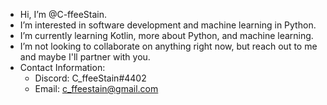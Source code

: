 - Hi, I’m @C-ffeeStain.
- I’m interested in software development and machine learning in Python.
- I’m currently learning Kotlin, more about Python, and machine learning. 
- I’m not looking to collaborate on anything right now, but reach out to me and maybe I'll partner with you.
- Contact Information:
    - Discord: C_ffeeStain#4402
    - Email: c_ffeestain@gmail.com

<!---
C-ffeeStain/C-ffeeStain is a ✨ special ✨ repository because its `README.md` (this file) appears on your GitHub profile.
You can click the Preview link to take a look at your changes.
--->
